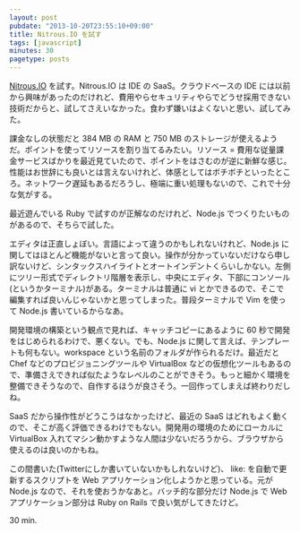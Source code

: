 ```yaml
---
layout: post
pubdate: "2013-10-20T23:55:10+09:00"
title: Nitrous.IO を試す
tags: [javascript]
minutes: 30
pagetype: posts
---
```

[Nitrous.IO][nitrous-io] を試す。Nitrous.IO は IDE の SaaS。クラウドベースの IDE には以前から興味があったのだけれど、費用やらセキュリティやらでどうせ採用できない技術だからと、試してさえいなかった。食わず嫌いはよくないと思い、試してみた。

課金なしの状態だと 384 MB の RAM と 750 MB のストレージが使えるようだ。ポイントを使ってリソースを割り当てるみたい。リソース = 費用な従量課金サービスばかりを最近見ていたので、ポイントをはさむのが逆に新鮮な感じ。性能はお世辞にも良いとは言えないけれど、体感としてはボチボチといったところ。ネットワーク遅延もあるだろうし、極端に重い処理もないので、これで十分な気がする。

最近遊んでいる Ruby で試すのが正解なのだけれど、Node.js でつくりたいものがあるので、そちらで試した。

エディタは正直しょぼい。言語によって違うのかもしれないけれど、Node.js に関してはほとんど機能がないと言って良い。操作が分かっていないだけなら申し訳ないけど、シンタックスハイライトとオートインデントくらいしかない。左側にツリー形式でディレクトリ階層を表示し、中央にエディタ、下部にコンソール(というかターミナル)がある。ターミナルは普通に vi とかできるので、そこで編集すれば良いんじゃないかと思ってしまった。普段ターミナルで Vim を使って Node.js 書いているからなあ。

開発環境の構築という観点で見れば、キャッチコピーにあるように 60 秒で開発をはじめられるわけで、悪くない。でも、Node.js に関して言えば、テンプレートも何もない。workspace という名前のフォルダが作られるだけ。最近だと Chef などのプロビジョニングツールや VirtualBox などの仮想化ツールもあるので、準備さえできれば似たようなレベルのことができそう。もっと細かく環境を整備できそうなので、自作するほうが良さそう。一回作ってしまえば終わりだしね。

SaaS だから操作性がどうこうはなかったけど、最近の SaaS はどれもよく動くので、そこが高く評価できるわけでもない。開発用の環境のためにローカルに VirtualBox 入れてマシン動かすような人間は少ないだろうから、ブラウザから使えるのは良いのかもね。

この間書いた(Twitterにしか書いていないかもしれないけど)、 like: を自動で更新するスクリプトを Web アプリケーション化しようかと思っている。元が Node.js なので、それを使おうかなあと。バッチ的な部分だけ Node.js で Web アプリケーション部分は Ruby on Rails で良い気がしてきたけど。

30 min.

[nitrous-io]: https://www.nitrous.io/
